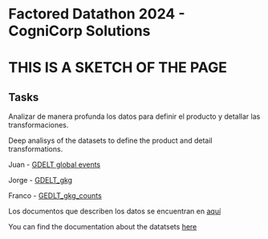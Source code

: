 # Factored Datathon 2024 - CogniCorp Solutions

# THIS IS A SKETCH OF THE PAGE

## Tasks

Analizar de manera profunda los datos para definir el producto y detallar las transformaciones.

Deep analisys of the datasets to define the product and detail transformations.

Juan - [GDELT global events](http://data.gdeltproject.org/events/index.html)

Jorge - [GDELT_gkg](http://data.gdeltproject.org/gkg/index.html)

Franco - [GEDLT_gkg_counts](http://data.gdeltproject.org/gkg/index.html)

Los documentos que describen los datos se encuentran en [aquí](/Documentation/Dataset%20Docs/)

You can find the documentation about the datatsets [here](/Documentation/Dataset%20Docs/)